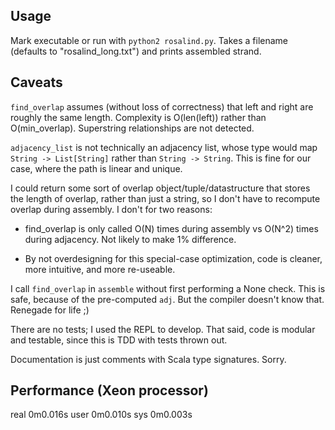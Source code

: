 ## Usage

Mark executable or run with `python2 rosalind.py`. Takes a filename
(defaults to "rosalind_long.txt") and prints assembled strand.


## Caveats

`find_overlap` assumes (without loss of correctness) that left and
right are roughly the same length. Complexity is O(len(left)) rather
than O(min_overlap). Superstring relationships are not detected.

`adjacency_list` is not technically an adjacency list, whose type
would map `String -> List[String]` rather than `String -> String`.
This is fine for our case, where the path is linear and unique.

I could return some sort of overlap object/tuple/datastructure that
stores the length of overlap, rather than just a string, so I don't
have to recompute overlap during assembly. I don't for two reasons:

 - find_overlap is only called O(N) times during assembly vs O(N^2)
   times during adjacency. Not likely to make 1% difference.

 - By not overdesigning for this special-case optimization, code is
   cleaner, more intuitive, and more re-useable.

I call `find_overlap` in `assemble` without first performing a None
check. This is safe, because of the pre-computed `adj`. But the
compiler doesn't know that. Renegade for life ;)

There are no tests; I used the REPL to develop. That said, code is
modular and testable, since this is TDD with tests thrown out.

Documentation is just comments with Scala type signatures. Sorry.


## Performance (Xeon processor)

real    0m0.016s
user    0m0.010s
sys     0m0.003s
